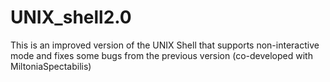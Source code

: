 # UNIX_shell2.0
This is an improved version of the UNIX Shell that supports non-interactive mode and fixes some bugs from the previous version (co-developed with MiltoniaSpectabilis)

